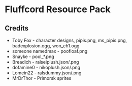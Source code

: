 # Fluffcord Resource Pack

## Credits
- Toby Fox - character designs, pipis.png, ms_pipis.png, badexplosion.ogg, won_ch1.ogg
- someone namedmax - poofloaf.png
- Snayke - pool_*.png
- Breadich - ralseiplush.json/.png
- dofamine0 - nikoplush.json/.png
- Lomein22 - ralsdummy.json/.png
- MrDrThor - Primorsk sprites
